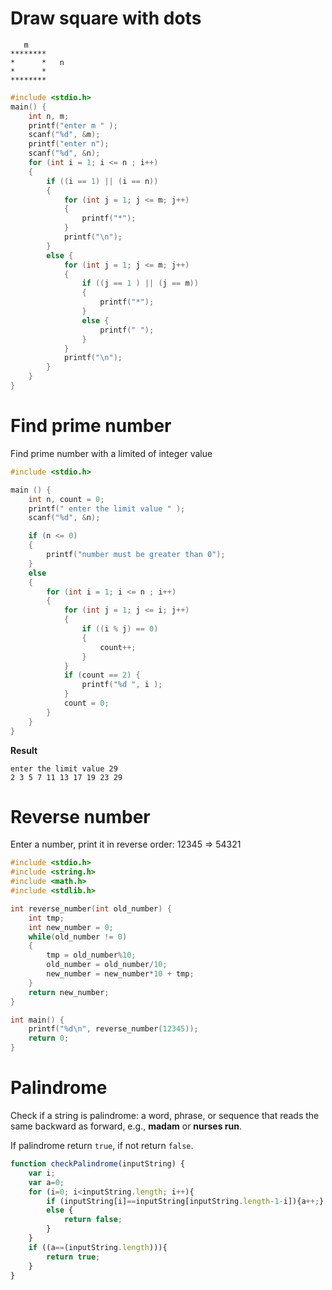 # Draw square with dots

```
   m 
********
*      *   n   
*      *     
********
```

```c
#include <stdio.h>
main() {
	int n, m;
	printf("enter m " );
	scanf("%d", &m);
	printf("enter n");
	scanf("%d", &n);
	for (int i = 1; i <= n ; i++)
	{
		if ((i == 1) || (i == n))
		{
			for (int j = 1; j <= m; j++)
			{
				printf("*");
			}
			printf("\n");
		}
		else {
			for (int j = 1; j <= m; j++)
			{
				if ((j == 1 ) || (j == m))
				{
					printf("*");
				}
				else {
					printf(" ");
				}
			}
			printf("\n");
		}
	}
}
```

# Find prime number

Find prime number with a limited of integer value

```c
#include <stdio.h>

main () {
	int n, count = 0;
	printf(" enter the limit value " );
	scanf("%d", &n);

	if (n <= 0)
	{
		printf("number must be greater than 0");
	}
	else
	{
		for (int i = 1; i <= n ; i++)
		{
			for (int j = 1; j <= i; j++)
			{
				if ((i % j) == 0)
				{
					count++;
				}
			}
			if (count == 2) {
				printf("%d ", i );
			}
			count = 0;
		}
	}
}
```

**Result**

```
enter the limit value 29
2 3 5 7 11 13 17 19 23 29
```

# Reverse number

Enter a number, print it in reverse order: 12345 => 54321

```c
#include <stdio.h>
#include <string.h>
#include <math.h>
#include <stdlib.h>

int reverse_number(int old_number) {
    int tmp;
    int new_number = 0;
    while(old_number != 0)
	{
		tmp = old_number%10;
		old_number = old_number/10;
		new_number = new_number*10 + tmp;
	}
    return new_number;
}

int main() {
    printf("%d\n", reverse_number(12345));
    return 0;
}
```
# Palindrome

Check if a string is palindrome: a word, phrase, or sequence that reads the same backward as forward, e.g., **madam** or **nurses run**.

If palindrome return ``true``, if not return ``false``.

```js
function checkPalindrome(inputString) {
    var i;
    var a=0;
    for (i=0; i<inputString.length; i++){
        if (inputString[i]==inputString[inputString.length-1-i]){a++;}
        else {
            return false;
        }
    }
    if ((a==(inputString.length))){ 
        return true;
    }
}
```
